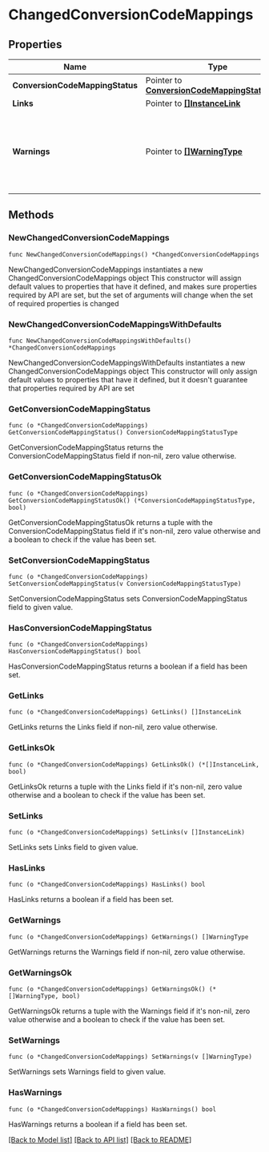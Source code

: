 # ChangedConversionCodeMappings

## Properties

Name | Type | Description | Notes
------------ | ------------- | ------------- | -------------
**ConversionCodeMappingStatus** | Pointer to [**ConversionCodeMappingStatusType**](ConversionCodeMappingStatusType.md) |  | [optional] 
**Links** | Pointer to [**[]InstanceLink**](InstanceLink.md) |  | [optional] 
**Warnings** | Pointer to [**[]WarningType**](WarningType.md) | Used in conjunction with the Success element to define a business error. | [optional] 

## Methods

### NewChangedConversionCodeMappings

`func NewChangedConversionCodeMappings() *ChangedConversionCodeMappings`

NewChangedConversionCodeMappings instantiates a new ChangedConversionCodeMappings object
This constructor will assign default values to properties that have it defined,
and makes sure properties required by API are set, but the set of arguments
will change when the set of required properties is changed

### NewChangedConversionCodeMappingsWithDefaults

`func NewChangedConversionCodeMappingsWithDefaults() *ChangedConversionCodeMappings`

NewChangedConversionCodeMappingsWithDefaults instantiates a new ChangedConversionCodeMappings object
This constructor will only assign default values to properties that have it defined,
but it doesn't guarantee that properties required by API are set

### GetConversionCodeMappingStatus

`func (o *ChangedConversionCodeMappings) GetConversionCodeMappingStatus() ConversionCodeMappingStatusType`

GetConversionCodeMappingStatus returns the ConversionCodeMappingStatus field if non-nil, zero value otherwise.

### GetConversionCodeMappingStatusOk

`func (o *ChangedConversionCodeMappings) GetConversionCodeMappingStatusOk() (*ConversionCodeMappingStatusType, bool)`

GetConversionCodeMappingStatusOk returns a tuple with the ConversionCodeMappingStatus field if it's non-nil, zero value otherwise
and a boolean to check if the value has been set.

### SetConversionCodeMappingStatus

`func (o *ChangedConversionCodeMappings) SetConversionCodeMappingStatus(v ConversionCodeMappingStatusType)`

SetConversionCodeMappingStatus sets ConversionCodeMappingStatus field to given value.

### HasConversionCodeMappingStatus

`func (o *ChangedConversionCodeMappings) HasConversionCodeMappingStatus() bool`

HasConversionCodeMappingStatus returns a boolean if a field has been set.

### GetLinks

`func (o *ChangedConversionCodeMappings) GetLinks() []InstanceLink`

GetLinks returns the Links field if non-nil, zero value otherwise.

### GetLinksOk

`func (o *ChangedConversionCodeMappings) GetLinksOk() (*[]InstanceLink, bool)`

GetLinksOk returns a tuple with the Links field if it's non-nil, zero value otherwise
and a boolean to check if the value has been set.

### SetLinks

`func (o *ChangedConversionCodeMappings) SetLinks(v []InstanceLink)`

SetLinks sets Links field to given value.

### HasLinks

`func (o *ChangedConversionCodeMappings) HasLinks() bool`

HasLinks returns a boolean if a field has been set.

### GetWarnings

`func (o *ChangedConversionCodeMappings) GetWarnings() []WarningType`

GetWarnings returns the Warnings field if non-nil, zero value otherwise.

### GetWarningsOk

`func (o *ChangedConversionCodeMappings) GetWarningsOk() (*[]WarningType, bool)`

GetWarningsOk returns a tuple with the Warnings field if it's non-nil, zero value otherwise
and a boolean to check if the value has been set.

### SetWarnings

`func (o *ChangedConversionCodeMappings) SetWarnings(v []WarningType)`

SetWarnings sets Warnings field to given value.

### HasWarnings

`func (o *ChangedConversionCodeMappings) HasWarnings() bool`

HasWarnings returns a boolean if a field has been set.


[[Back to Model list]](../README.md#documentation-for-models) [[Back to API list]](../README.md#documentation-for-api-endpoints) [[Back to README]](../README.md)


